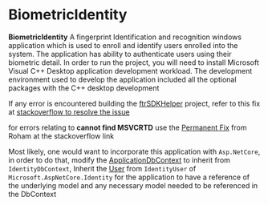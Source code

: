 # BiometricIdentity
**BiometricIdentity**
A fingerprint Identification and recognition windows application which is used to enroll and identify users enrolled into the system.
The application has ability to authenticate users using their biometric detail.
In order to run the project, you will need to install Microsoft Visual C++ Desktop application development workload.
The development environment used to develop the application included all the optional packages with the C++ desktop development

If any error is encountered building the [ftrSDKHelper](../ftrSDKHelper) project, refer to this fix at [stackoverflow to resolve the issue][1]

for errors relating to **cannot find MSVCRTD** use the [Permanent Fix][2] from Roham at the stackoverflow link

Most likely, one would want to incorporate this application with `Asp.NetCore`, in order to do that, modify the [ApplicationDbContext](../BiometricIdentity.Infrastructure/Data/ApplicationDbContext.cs) to inherit from `IdentityDbContext`, Inherit the [User](../BiometricIdentity.Models/Models/User.cs) from `IdentityUser` of `Microsoft.AspNetCore.Identity` for the application to have a reference of the underlying model and any necessary model needed to be referenced in the DbContext

[1]:https://stackoverflow.com/questions/6228112/link-fatal-error-lnk1104-cannot-open-file-msvcrtd-lib/10234077
[2]:https://stackoverflow.com/questions/58946328/microsoft-visual-studio-community-2019-fatal-error-c1083-cannot-open-include-f
